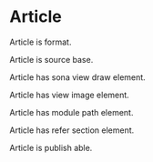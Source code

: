 # Article

Article is format.

Article is source base.

Article has sona view draw element.

Article has view image element.

Article has module path element.

Article has refer section element.

Article is publish able.